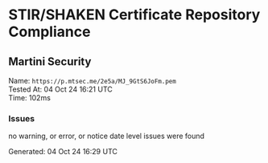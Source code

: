 # STIR/SHAKEN Certificate Repository Compliance

## Martini Security

Name: `https://p.mtsec.me/2e5a/MJ_9GtS6JoFm.pem`\
Tested At: 04 Oct 24 16:21 UTC\
Time: 102ms

### Issues

no warning, or error, or notice date level issues were found

Generated: 04 Oct 24 16:29 UTC